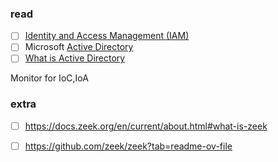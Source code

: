 ### read
- [ ] [Identity and Access Management (IAM) ](https://www.fortinet.com/resources/cyberglossary/identity-and-access-management)
- [ ] Microsoft [Active Directory](https://learn.microsoft.com/en-us/windows-server/identity/ad-ds/get-started/virtual-dc/active-directory-domain-services-overview)
- [ ] [What is Active Directory](https://www.quest.com/solutions/active-directory/what-is-active-directory.aspx)

Monitor for IoC,IoA




### extra
- [ ] https://docs.zeek.org/en/current/about.html#what-is-zeek
- [ ] https://github.com/zeek/zeek?tab=readme-ov-file


